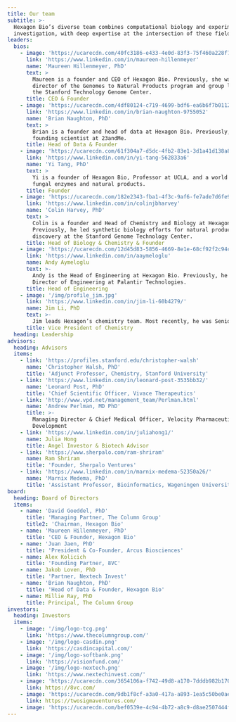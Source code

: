 ```yaml
---
title: Our team
subtitle: >-
  Hexagon Bio’s diverse team combines computational biology and experimental
  investigation, with deep expertise at the intersection of these fields.
leaders:
  bios:
    - image: 'https://ucarecdn.com/40fc3186-e433-4e0d-83f3-75f460a228f7/'
      link: 'https://www.linkedin.com/in/maureen-hillenmeyer'
      name: 'Maureen Hillenmeyer, PhD'
      text: >
        Maureen is a founder and CEO of Hexagon Bio. Previously, she was
        director of the Genomes to Natural Products program and group leader at
        the Stanford Technology Genome Center.
      title: CEO & Founder
    - image: 'https://ucarecdn.com/4df80124-c719-4699-bdf6-ea6b6f7b0112/'
      link: 'https://www.linkedin.com/in/brian-naughton-9755052'
      name: 'Brian Naughton, PhD'
      text: >
        Brian is a founder and head of data at Hexagon Bio. Previously, he was
        founding scientist at 23andMe.
      title: Head of Data & Founder
    - image: 'https://ucarecdn.com/61f304a7-d5dc-4fb2-83e1-3d1a41d138a8/'
      link: 'https://www.linkedin.com/in/yi-tang-562833a6'
      name: 'Yi Tang, PhD'
      text: >
        Yi is a founder of Hexagon Bio, Professor at UCLA, and a world expert on
        fungal enzymes and natural products.
      title: Founder
    - image: 'https://ucarecdn.com/182e2343-fba1-4f3c-9af6-fe7ade7d6fe9/'
      link: 'https://www.linkedin.com/in/colinjbharvey'
      name: 'Colin Harvey, PhD'
      text: >
        Colin is a founder and Head of Chemistry and Biology at Hexagon Bio.
        Previously, he led synthetic biology efforts for natural product
        discovery at the Stanford Genome Technology Center.
      title: Head of Biology & Chemistry & Founder
    - image: 'https://ucarecdn.com/12d45d83-5856-4669-8e1e-68cf92f2c94c/'
      link: 'https://www.linkedin.com/in/aaymeloglu'
      name: Andy Aymeloglu
      text: >-
        Andy is the Head of Engineering at Hexagon Bio. Previously, he was
        Director of Engineering at Palantir Technologies.
      title: Head of Engineering
    - image: '/img/profile_jim.jpg'
      link: 'https://www.linkedin.com/in/jim-li-60b4279/'
      name: Jim Li, PhD
      text: >-
        Jim leads Hexagon’s chemistry team. Most recently, he was Senior Director of Medicinal Chemistry at Calithera Biosciences where he led discovery efforts to advance multiple first-in-class clinical candidates in the oncology area. Previously, he served as project leader and led the medicinal chemistry efforts for virology, and contributed to the central nervous system (CNS) discovery activities at Roche.
      title: Vice President of Chemistry
  heading: Leadership
advisors:
  heading: Advisors
  items:
    - link: 'https://profiles.stanford.edu/christopher-walsh'
      name: 'Christopher Walsh, PhD'
      title: 'Adjunct Professor, Chemistry, Stanford University'
    - link: 'https://www.linkedin.com/in/leonard-post-3535bb32/'
      name: 'Leonard Post, PhD'
      title: 'Chief Scientific Officer, Vivace Therapeutics'
    - link: 'http://www.vpd.net/management_team/Perlman.html'
      name: 'Andrew Perlman, MD PhD'
      title: >-
        Managing Director & Chief Medical Officer, Velocity Pharmaceutical
        Development
    - link: 'https://www.linkedin.com/in/juliahong1/'
      name: Julia Hong
      title: Angel Investor & Biotech Advisor
    - link: 'https://www.sherpalo.com/ram-shriram'
      name: Ram Shriram
      title: 'Founder, Sherpalo Ventures'
    - link: 'https://www.linkedin.com/in/marnix-medema-52350a26/'
      name: 'Marnix Medema, PhD'
      title: 'Assistant Professor, Bioinformatics, Wageningen University'
board:
  heading: Board of Directors
  items:
    - name: 'David Goeddel, PhD'
      title: 'Managing Partner, The Column Group'
      title2: 'Chairman, Hexagon Bio'
    - name: 'Maureen Hillenmeyer, PhD'
      title: 'CEO & Founder, Hexagon Bio'
    - name: 'Juan Jaen, PhD'
      title: 'President & Co-Founder, Arcus Biosciences'
    - name: Alex Kolicich
      title: 'Founding Partner, 8VC'
    - name: Jakob Loven, PhD
      title: 'Partner, Nextech Invest'
    - name: 'Brian Naughton, PhD'
      title: 'Head of Data & Founder, Hexagon Bio'
    - name: Millie Ray, PhD
      title: Principal, The Column Group
investors:
  heading: Investors
  items:
    - image: '/img/logo-tcg.png'
      link: 'https://www.thecolumngroup.com/'
    - image: '/img/logo-casdin.png'
      link: 'https://casdincapital.com/'
    - image: '/img/logo-softbank.png'
      link: 'https://visionfund.com/'
    - image: '/img/logo-nextech.png'
      link: 'https://www.nextechinvest.com/'
    - image: 'https://ucarecdn.com/3654106a-f742-49d8-a170-7dddb982b170/'
      link: https://8vc.com/
    - image: 'https://ucarecdn.com/9db1f8cf-a3a0-417a-a893-1ea5c50be0ae/'
      link: https://twosigmaventures.com/
    - image: 'https://ucarecdn.com/bef0539e-4c94-4b72-a8c9-d8ae2507444f/'
---
```


